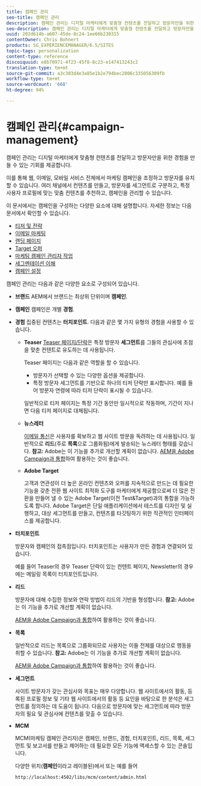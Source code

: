 ```yaml
---
title: 캠페인 관리
seo-title: 캠페인 관리
description: 캠페인 관리는 디지털 마케터에게 맞춤형 컨텐츠를 전달하고 방문자만을 위한 경험을 만들 수 있는 기회를 제공합니다. 이를 통해 웹, 이메일, 모바일 서비스 전체에서 마케팅 캠페인을 조정하고 방문자를 유치할 수 있습니다.
seo-description: 캠페인 관리는 디지털 마케터에게 맞춤형 컨텐츠를 전달하고 방문자만을 위한 경험을 만들 수 있는 기회를 제공합니다. 이를 통해 웹, 이메일, 모바일 서비스 전체에서 마케팅 캠페인을 조정하고 방문자를 유치할 수 있습니다.
uuid: 202d614b-a607-45de-8c24-1ee66b230315
contentOwner: Chris Bohnert
products: SG_EXPERIENCEMANAGER/6.5/SITES
topic-tags: personalization
content-type: reference
discoiquuid: e8b70971-4f23-45f8-8c23-e147413243c2
translation-type: tm+mt
source-git-commit: a3c303d4e3a85e1b2e794bec2006c335056309fb
workflow-type: tm+mt
source-wordcount: '668'
ht-degree: 94%

---
```



# 캠페인 관리{#campaign-management}

캠페인 관리는 디지털 마케터에게 맞춤형 컨텐츠를 전달하고 방문자만을 위한 경험을 만들 수 있는 기회를 제공합니다.

이를 통해 웹, 이메일, 모바일 서비스 전체에서 마케팅 캠페인을 조정하고 방문자를 유치할 수 있습니다. 여러 채널에서 컨텐츠를 만들고, 방문자를 세그먼트로 구분하고, 특정 사용자 프로필에 맞는 맞춤 컨텐츠를 추천하고, 캠페인을 관리할 수 있습니다.

이 문서에서는 캠페인을 구성하는 다양한 요소에 대해 설명합니다. 자세한 정보는 다음 문서에서 확인할 수 있습니다.

* [티저 및 전략](/help/sites-classic-ui-authoring/classic-personalization-campaigns-teasers-strategy.md)
* [이메일 마케팅](/help/sites-classic-ui-authoring/classic-personalization-campaigns-email.md)
* [랜딩 페이지](/help/sites-classic-ui-authoring/classic-personalization-campaigns-landingpage.md)
* [Target 오퍼](/help/sites-classic-ui-authoring/classic-personalization-campaigns-target-offers.md)
* [마케팅 캠페인 관리자 작업](/help/sites-classic-ui-authoring/classic-personalization-campaigns-mktg-manager.md)
* [세그멘테이션 이해](/help/sites-classic-ui-authoring/classic-personalization-campaigns-segmentation.md)
* [캠페인 설정](/help/sites-classic-ui-authoring/classic-personalization-campaigns-setting-up-your.md)

캠페인 관리는 다음과 같은 다양한 요소로 구성되어 있습니다.

* **브랜드**
AEM에서 브랜드는 최상위 단위이며 
**캠페인**.

* **캠페인**
캠페인은 개별 
**경험**.

* **경험**
집중된 컨텐츠는 
**터치포인트**. 다음과 같은 몇 가지 유형의 경험을 사용할 수 있습니다.

   * **Teaser**
      [Teaser 페이지/단락](#teasers)은 특정 방문자 **세그먼트**&#x200B;를 그들의 관심사에 초점을 맞춘 컨텐트로 유도하는 데 사용됩니다.

      Teaser 페이지는 다음과 같은 역할을 할 수 있습니다.

      * 방문자가 선택할 수 있는 다양한 옵션을 제공합니다.
      * 특정 방문자 세그먼트를 기반으로 하나의 티저 단락만 표시합니다. 예를 들어 방문자 연령에 따라 티저 단락이 표시될 수 있습니다.

      일반적으로 티저 페이지는 특정 기간 동안만 일시적으로 작동하며, 기간이 지나면 다음 티저 페이지로 대체됩니다.

   * **뉴스레터**

      [이메일 통신](#emailmarketing)은 사용자를 확보하고 웹 사이트 방문을 독려하는 데 사용됩니다. 일반적으로 **리드**(주로 **목록**&#x200B;으로 그룹화됨)에게 발송되는 뉴스레터 형태를 갖습니다. **참고:** Adobe는 이 기능을 추가로 개선할 계획이 없습니다. [AEM을 Adobe Campaign과 통합](/help/sites-administering/campaign.md)하여 활용하는 것이 좋습니다.

   * **Adobe Target**

      고객과 연관성이 더 높은 온라인 컨텐츠와 오퍼를 지속적으로 만드는 데 필요한 기능을 갖춘 전환 웹 사이트 최적화 도구를 마케터에게 제공함으로써 더 많은 전환을 만들어 낼 수 있는 Adobe Target(이전 Test&amp;Target)과의 통합을 가능하도록 합니다. Adobe Target은 단일 애플리케이션에서 테스트를 디자인 및 실행하고, 대상 세그먼트를 만들고, 컨텐츠를 타깃팅하기 위한 직관적인 인터페이스를 제공합니다.


* **터치포인트**

   방문자와 캠페인의 접촉점입니다. 터치포인트는 사용자가 만든 경험과 연결되어 있습니다.

   예를 들어 Teaser의 경우 Teaser 단락이 있는 컨텐트 페이지, Newsletter의 경우에는 메일링 목록이 터치포인트입니다.

* **리드**

   방문자에 대해 수집한 정보와 연락 방법이 리드의 기반을 형성합니다. **참고:** Adobe는 이 기능을 추가로 개선할 계획이 없습니다.

   [AEM을 Adobe Campaign과 통합](/help/sites-administering/campaign.md)하여 활용하는 것이 좋습니다.

* **목록**

   일반적으로 리드는 목록으로 그룹화되므로 사용자는 이들 전체를 대상으로 행동을 취할 수 있습니다. **참고:** Adobe는 이 기능을 추가로 개선할 계획이 없습니다.

   [AEM을 Adobe Campaign과 통합](/help/sites-administering/campaign.md)하여 활용하는 것이 좋습니다.

* **세그먼트**

   사이트 방문자가 갖는 관심사와 목표는 매우 다양합니다. 웹 사이트에서의 활동, 등록된 프로필 정보 및 기타 웹 사이트에서의 활동 등 요인을 바탕으로 한 분석은 세그먼트를 정의하는 데 도움이 됩니다. 다음으로 방문자에 맞는 세그먼트에 따라 방문자의 필요 및 관심사에 컨텐츠를 맞출 수 있습니다.

* **MCM**

   MCM(마케팅 캠페인 관리자)은 캠페인, 브랜드, 경험, 터치포인트, 리드, 목록, 세그먼트 및 보고서를 만들고 제어하는 데 필요한 모든 기능에 액세스할 수 있는 콘솔입니다.

   다양한 위치(**캠페인**&#x200B;이라고 레이블된)에서 또는 예를 들어

   `http://localhost:4502/libs/mcm/content/admin.html`

